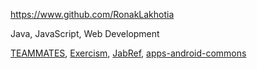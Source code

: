 
<!-- Give link to your github home page -->
<span id="github">https://www.github.com/RonakLakhotia</span>

<!-- Give up to 3 expertise areas that you claim credit for -->
<span id="areas">Java, JavaScript, Web Development</span>

<!-- Give your internal and external projects related to the module -->
<span id="projects">[TEAMMATES](https://github.com/TEAMMATES/teammates), [Exercism](https://github.com/exercism/java), [JabRef](https://github.com/JabRef/jabref/), [apps-android-commons](https://github.com/commons-app/apps-android-commons/)</span>